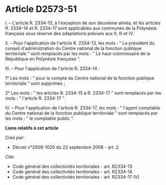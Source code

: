 # Article D2573-51

I. – L'article R. 2334-13, à l'exception de son deuxième alinéa, et les articles R. 2334-14 et R. 2334-17 sont applicables
aux communes de la Polynésie française sous réserve des adaptations prévues aux II, III et IV. 

II. – Pour l'application de l'article R. 2334-13, les mots : " Le président du conseil d'administration du Centre national de
la fonction publique territoriale ” sont remplacés par les mots : " Le haut-commissaire de la République en Polynésie
française ”. 

III. – Pour l'application de l'article R. 2334-14 : 

1° Les mots : " pour le compte du Centre national de la fonction publique territoriale ” sont supprimés ; 

2° Les mots : " les articles R. 2334-15 à R. 2334-17 ” sont remplacés par les mots : " l'article R. 2334-17 ”. 

IV. – Pour l'application de l'article R. 2334-17, les mots : " l'agent comptable du Centre national de la fonction publique
territoriale ” sont remplacés par les mots : " le comptable public ”.

**Liens relatifs à cet article**

_Créé par_:

  - Décret n°2008-1020 du 22 septembre 2008 - art. 2

_Cite_:

  - Code général des collectivités territoriales - art. R2334-13
  - Code général des collectivités territoriales - art. R2334-14
  - Code général des collectivités territoriales - art. R2334-17 (V)
